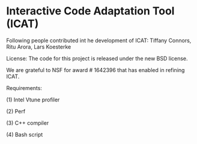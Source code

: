 # Interactive Code Adaptation Tool (ICAT)
Following people contributed int he development of ICAT: Tiffany Connors, Ritu Arora, Lars Koesterke

License: The code for this project is released under the new BSD license.


We are grateful to NSF for award # 1642396 that has enabled in refining ICAT.


Requirements:

(1) Intel Vtune profiler

(2) Perf

(3) C++ compiler

(4) Bash script


